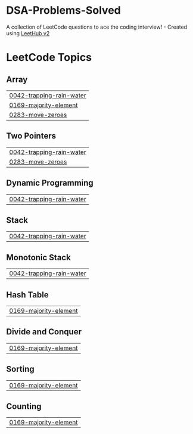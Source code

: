 # DSA-Problems-Solved
A collection of LeetCode questions to ace the coding interview! - Created using [LeetHub v2](https://github.com/arunbhardwaj/LeetHub-2.0)

<!---LeetCode Topics Start-->
# LeetCode Topics
## Array
|  |
| ------- |
| [0042-trapping-rain-water](https://github.com/gouseshake0786/DSA-Problems-Solved/tree/master/0042-trapping-rain-water) |
| [0169-majority-element](https://github.com/gouseshake0786/DSA-Problems-Solved/tree/master/0169-majority-element) |
| [0283-move-zeroes](https://github.com/gouseshake0786/DSA-Problems-Solved/tree/master/0283-move-zeroes) |
## Two Pointers
|  |
| ------- |
| [0042-trapping-rain-water](https://github.com/gouseshake0786/DSA-Problems-Solved/tree/master/0042-trapping-rain-water) |
| [0283-move-zeroes](https://github.com/gouseshake0786/DSA-Problems-Solved/tree/master/0283-move-zeroes) |
## Dynamic Programming
|  |
| ------- |
| [0042-trapping-rain-water](https://github.com/gouseshake0786/DSA-Problems-Solved/tree/master/0042-trapping-rain-water) |
## Stack
|  |
| ------- |
| [0042-trapping-rain-water](https://github.com/gouseshake0786/DSA-Problems-Solved/tree/master/0042-trapping-rain-water) |
## Monotonic Stack
|  |
| ------- |
| [0042-trapping-rain-water](https://github.com/gouseshake0786/DSA-Problems-Solved/tree/master/0042-trapping-rain-water) |
## Hash Table
|  |
| ------- |
| [0169-majority-element](https://github.com/gouseshake0786/DSA-Problems-Solved/tree/master/0169-majority-element) |
## Divide and Conquer
|  |
| ------- |
| [0169-majority-element](https://github.com/gouseshake0786/DSA-Problems-Solved/tree/master/0169-majority-element) |
## Sorting
|  |
| ------- |
| [0169-majority-element](https://github.com/gouseshake0786/DSA-Problems-Solved/tree/master/0169-majority-element) |
## Counting
|  |
| ------- |
| [0169-majority-element](https://github.com/gouseshake0786/DSA-Problems-Solved/tree/master/0169-majority-element) |
<!---LeetCode Topics End-->
